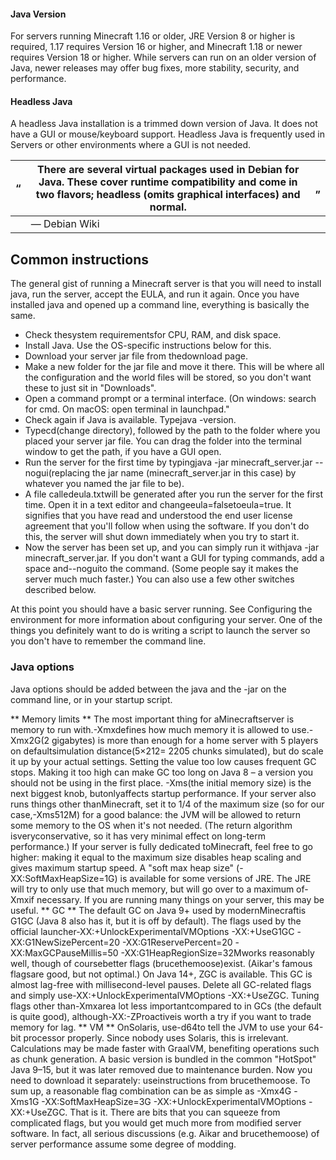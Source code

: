 #### Java Version
For servers running Minecraft 1.16 or older, JRE Version 8 or higher is required, 1.17 requires Version 16 or higher, and Minecraft 1.18 or newer requires Version 18 or higher. While servers can run on an older version of Java, newer releases may offer bug fixes, more stability, security, and performance. 

#### Headless Java
A headless Java installation is a trimmed down version of Java. It does not have a GUI or mouse/keyboard support. Headless Java is frequently used in Servers or other environments where a GUI is not needed.

| “ | There are several virtual packages used in Debian for Java. These cover runtime compatibility and come in two flavors; headless (omits graphical interfaces) and normal. | „ |
|---|--------------------------------------------------------------------------------------------------------------------------------------------------------------------------|---|
|   | — Debian Wiki                                                                                                                                                            |   |

## Common instructions
The general gist of running a Minecraft server is that you will need to install java, run the server, accept the EULA, and run it again. Once you have installed java and opened up a command line, everything is basically the same.

- Check thesystem requirementsfor CPU, RAM, and disk space.
- Install Java. Use the OS-specific instructions below for this.
- Download your server jar file from thedownload page.
- Make a new folder for the jar file and move it there. This will be where all the configuration and the world files will be stored, so you don't want these to just sit in "Downloads".
- Open a command prompt or a terminal interface. (On windows: search for cmd. On macOS: open terminal in launchpad."
- Check again if Java is available. Typejava -version.
- Typecd(change directory), followed by the path to the folder where you placed your server jar file. You can drag the folder into the terminal window to get the path, if you have a GUI open.
- Run the server for the first time by typingjava -jar minecraft_server.jar --nogui(replacing the jar name (minecraft_server.jar in this case) by whatever you named the jar file to be).
- A file calledeula.txtwill be generated after you run the server for the first time. Open it in a text editor and changeeula=falsetoeula=true. It signifies that you have read and understood the end user license agreement that you'll follow when using the software. If you don't do this, the server will shut down immediately when you try to start it.
- Now the server has been set up, and you can simply run it withjava -jar minecraft_server.jar. If you don't want a GUI for typing commands, add a space and--noguito the command. (Some people say it makes the server much much faster.) You can also use a few other switches described below.

At this point you should have a basic server running. See Configuring the environment for more information about configuring your server. One of the things you definitely want to do is writing a script to launch the server so you don't have to remember the command line.

### Java options
Java options should be added between the  java and the -jar  on the command line, or in your startup script.

** Memory limits **
The most important thing for aMinecraftserver is memory to run with.-Xmxdefines how much memory it is allowed to use.-Xmx2G(2 gigabytes) is more than enough for a home server with 5 players on defaultsimulation distance(5×212= 2205 chunks simulated), but do scale it up by your actual settings. Setting the value too low causes frequent GC stops. Making it too high can make GC too long on Java 8 – a version you should not be using in the first place.
-Xms(the initial memory size) is the next biggest knob, butonlyaffects startup performance. If your server also runs things other thanMinecraft, set it to 1/4 of the maximum size (so for our case,-Xms512M) for a good balance: the JVM will be allowed to return some memory to the OS when it's not needed. (The return algorithm isveryconservative, so it has very minimal effect on long-term performance.) If your server is fully dedicated toMinecraft, feel free to go higher: making it equal to the maximum size disables heap scaling and gives maximum startup speed.
A "soft max heap size" (-XX:SoftMaxHeapSize=1G) is available for some versions of JRE. The JRE will try to only use that much memory, but will go over to a maximum of-Xmxif necessary. If you are running many things on your server, this may be useful.
** GC **
The default GC on Java 9+ used by modernMinecraftis G1GC (Java 8 also has it, but it is off by default). The flags used by the official launcher-XX:+UnlockExperimentalVMOptions -XX:+UseG1GC -XX:G1NewSizePercent=20 -XX:G1ReservePercent=20 -XX:MaxGCPauseMillis=50 -XX:G1HeapRegionSize=32Mworks reasonably well, though of coursebetter flags (brucethemoose)exist. (Aikar's famous flagsare good, but not optimal.)
On Java 14+, ZGC is available. This GC is almost lag-free with millisecond-level pauses. Delete all GC-related flags and simply use-XX:+UnlockExperimentalVMOptions -XX:+UseZGC. Tuning flags other than-Xmxarea lot less importantcompared to in GCs (the default is quite good), although-XX:-ZProactiveis worth a try if you want to trade memory for lag.
** VM **
OnSolaris, use-d64to tell the JVM to use your 64-bit processor properly. Since nobody uses Solaris, this is irrelevant.
Calculations may be made faster with GraalVM, benefiting operations such as chunk generation. A basic version is bundled in the common "HotSpot" Java 9–15, but it was later removed due to maintenance burden. Now you need to download it separately: useinstructions from brucethemoose.
To sum up, a reasonable flag combination can be as simple as -Xmx4G -Xms1G -XX:SoftMaxHeapSize=3G -XX:+UnlockExperimentalVMOptions -XX:+UseZGC. That is it. There are bits that you can squeeze from complicated flags, but you would get much more from modified server software. In fact, all serious discussions (e.g. Aikar and brucethemoose) of server performance assume some degree of modding.

